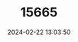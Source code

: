 ---
title: "15665"
category: "Otopteropus cartilagonodus"
draft: false
date: 2024-02-22 13:03:50
languages:
  English: ["Luzon Pygmy Fruit Bat", "Luzon Fruit Bat"]
---